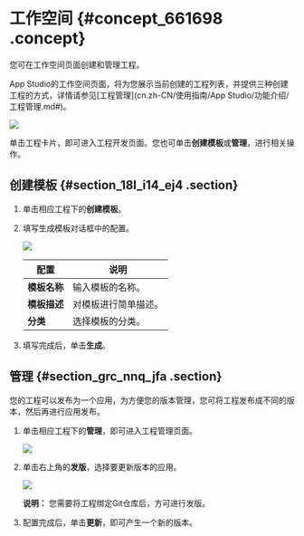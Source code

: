 # 工作空间 {#concept_661698 .concept}

您可在工作空间页面创建和管理工程。

App Studio的工作空间页面，将为您展示当前创建的工程列表，并提供三种创建工程的方式，详情请参见[工程管理](cn.zh-CN/使用指南/App Studio/功能介绍/工程管理.md#)。

![](http://static-aliyun-doc.oss-cn-hangzhou.aliyuncs.com/assets/img/531945/156085215349298_zh-CN.png)

单击工程卡片，即可进入工程开发页面。您也可单击**创建模板**或**管理**，进行相关操作。

## 创建模板 {#section_18l_i14_ej4 .section}

1.  单击相应工程下的**创建模板**。
2.  填写生成模板对话框中的配置。

    ![](http://static-aliyun-doc.oss-cn-hangzhou.aliyuncs.com/assets/img/531945/156085215349299_zh-CN.png)

    |配置|说明|
    |--|--|
    |**模板名称**|输入模板的名称。|
    |**模板描述**|对模板进行简单描述。|
    |**分类**|选择模板的分类。|

3.  填写完成后，单击**生成**。

## 管理 {#section_grc_nnq_jfa .section}

您的工程可以发布为一个应用，为方便您的版本管理，您可将工程发布成不同的版本，然后再进行应用发布。

1.  单击相应工程下的**管理**，即可进入工程管理页面。

    ![](http://static-aliyun-doc.oss-cn-hangzhou.aliyuncs.com/assets/img/531945/156085215449326_zh-CN.png)

2.  单击右上角的**发版**，选择要更新版本的应用。

    ![](http://static-aliyun-doc.oss-cn-hangzhou.aliyuncs.com/assets/img/531945/156085215449327_zh-CN.png)

    **说明：** 您需要将工程绑定Git仓库后，方可进行发版。

3.  配置完成后，单击**更新**，即可产生一个新的版本。

